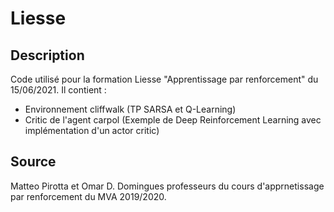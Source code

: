 # Liesse
## Description
Code utilisé pour la formation Liesse "Apprentissage par renforcement" du 15/06/2021.
Il contient :
- Environnement cliffwalk (TP SARSA et Q-Learning)
- Critic de l'agent carpol (Exemple de Deep Reinforcement Learning avec implémentation d'un actor critic)

## Source
Matteo Pirotta et Omar D. Domingues professeurs du cours d'apprnetissage par renforcement du MVA 2019/2020.
